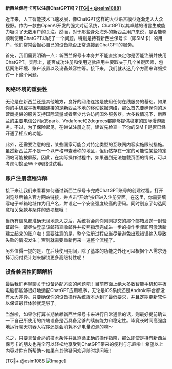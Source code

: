 **新西兰保号卡可以注册ChatGPT吗？[[TG💪+ @esim1088](https://t.me/s/esim1088)]**

近年来，人工智能技术飞速发展，像ChatGPT这样的大型语言模型逐渐走入大众视野。作为一款由OpenAI开发的强大对话系统，ChatGPT以其卓越的语言生成能力吸引了无数用户的关注。然而，对于那些身处海外的新西兰用户来说，是否能够顺利使用ChatGPT却成了一个问题。特别是持有新西兰保号卡（即SIM卡）的用户，他们常常会担心自己的设备能否正常连接到ChatGPT的服务。

首先，我们需要明确一点：新西兰保号卡本身并不能直接决定你是否能注册并使用ChatGPT。实际上，能否成功注册和使用这款应用主要取决于几个关键因素，包括网络环境、账户设置以及设备兼容性等。接下来，我们就从这几个方面来详细探讨一下这个问题。

### 网络环境的重要性

无论是在新西兰还是其他地方，良好的网络连接是使用任何在线服务的基础。如果你的手机或平板电脑连接的是新西兰本地的移动数据网络，那么首先要确保你的运营商提供的服务支持国际流量或者至少允许访问国外服务器。大多数情况下，新西兰的主要电信公司如Spark、Vodafone和2degrees都能够提供稳定的国际漫游服务。不过，为了保险起见，在尝试注册之前，建议先检查一下你的SIM卡是否已经开通了相应的功能。

此外，还需要注意的是，某些国家可能会对特定类型的互联网内容实施限制措施。虽然新西兰并不是一个以严格审查著称的地区，但仍然存在一定的可能性某些特定网站可能被屏蔽。因此，在实际操作过程中，如果遇到无法加载页面的情况，可以考虑切换至Wi-Fi网络试试看。

### 账户注册流程详解

接下来让我们来看看如何通过新西兰保号卡完成ChatGPT账号的创建过程。打开浏览器后输入官方网站链接，并点击“开始”按钮进入注册界面。在这里，你需要填写电子邮箱地址作为用户名，并设定一个安全强度较高的密码。同时别忘了勾选同意相关条款与条件的选项框哦！

当所有信息都准确无误地录入之后，系统将会向你刚刚提交的那个邮箱发送一封验证邮件。请尽快登录该邮箱查收邮件并按照指示完成进一步的操作步骤即可激活新建立起来的账户啦！需要注意的是，整个注册过程应当尽量避免出现错误输入导致失败的情况发生；否则就需要重新再来一遍整个流程了。

另外值得一提的是，在后续使用期间，除了基本的功能之外还可以根据个人需求选择订阅付费计划来解锁更多高级特性呢！

### 设备兼容性问题解析

最后我们再聊聊关于设备适配方面的问题吧！目前市面上绝大多数智能手机和平板电脑都能够很好地适配ChatGPT应用程序，无论是iOS系统还是Android平台都没有太大差异。只要确保你的设备操作系统版本达到了最低要求，并且定期更新软件以保证最佳体验就足够了。

当然啦，如果你打算长期依赖新西兰保号卡来进行日常通信的话，则最好提前确认一下自己所使用的终端设备是否具备足够的续航能力和稳定性。毕竟长时间高强度地运行聊天机器人程序还是会消耗不少电量资源的嘛～

总之，只要具备合适的技术条件并且遵循正确的操作指南，那么即使是持有新西兰保号卡的朋友也完全可以轻松地享受到ChatGPT带来的便利与乐趣啦！希望以上内容对你有所帮助～如果有其他疑问欢迎随时提问哦！

[[TG💪+ @esim1088](https://t.me/s/esim1088) ![Image](https://i.postimg.cc/4NQfJmqS/Snipaste-2025-05-13-00-14-12.png)]